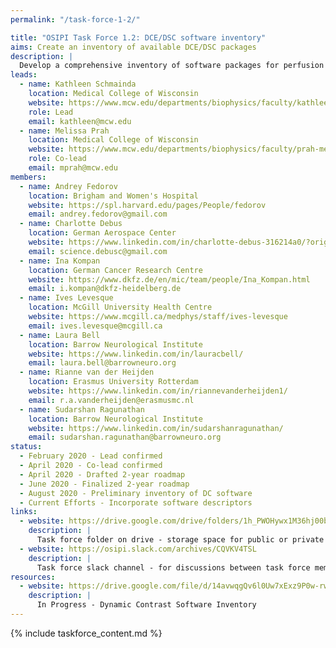 ```yaml
---
permalink: "/task-force-1-2/"

title: "OSIPI Task Force 1.2: DCE/DSC software inventory"
aims: Create an inventory of available DCE/DSC packages
description: |
  Develop a comprehensive inventory of software packages for perfusion imaging analysis. This is aimed at end-users looking for a suitable tool to process their data. The inventory will list available tools, providing information that will help users to select a suitable tool, such as scope of application, methodology, level of validation, license policy, transparency, user-friendliness, and reviews by other users. TF 1.2 provides this for DCE/DSC software.
leads:
  - name: Kathleen Schmainda
    location: Medical College of Wisconsin
    website: https://www.mcw.edu/departments/biophysics/faculty/kathleen-schmainda-phd
    role: Lead
    email: kathleen@mcw.edu
  - name: Melissa Prah
    location: Medical College of Wisconsin
    website: https://www.mcw.edu/departments/biophysics/faculty/prah-melissa
    role: Co-lead
    email: mprah@mcw.edu
members:
  - name: Andrey Fedorov
    location: Brigham and Women's Hospital
    website: https://spl.harvard.edu/pages/People/fedorov
    email: andrey.fedorov@gmail.com
  - name: Charlotte Debus
    location: German Aerospace Center
    website: https://www.linkedin.com/in/charlotte-debus-316214a0/?originalSubdomain=de
    email: science.debusc@gmail.com
  - name: Ina Kompan
    location: German Cancer Research Centre
    website: https://www.dkfz.de/en/mic/team/people/Ina_Kompan.html
    email: i.kompan@dkfz-heidelberg.de
  - name: Ives Levesque
    location: McGill University Health Centre
    website: https://www.mcgill.ca/medphys/staff/ives-levesque
    email: ives.levesque@mcgill.ca
  - name: Laura Bell
    location: Barrow Neurological Institute
    website: https://www.linkedin.com/in/lauracbell/
    email: laura.bell@barrowneuro.org
  - name: Rianne van der Heijden
    location: Erasmus University Rotterdam
    website: https://www.linkedin.com/in/riannevanderheijden1/
    email: r.a.vanderheijden@erasmusmc.nl
  - name: Sudarshan Ragunathan
    location: Barrow Neurological Institute
    website: https://www.linkedin.com/in/sudarshanragunathan/
    email: sudarshan.ragunathan@barrowneuro.org
status:
  - February 2020 - Lead confirmed
  - April 2020 - Co-lead confirmed
  - April 2020 - Drafted 2-year roadmap
  - June 2020 - Finalized 2-year roadmap
  - August 2020 - Preliminary inventory of DC software
  - Current Efforts - Incorporate software descriptors
links:
  - website: https://drive.google.com/drive/folders/1h_PWOHywx1M36hj00bc-rsXqEWGnHS1l
    description: |
      Task force folder on drive - storage space for public or private documents developed by the task force.
  - website: https://osipi.slack.com/archives/CQVKV4TSL
    description: |
      Task force slack channel - for discussions between task force members.
resources:
  - website: https://drive.google.com/file/d/14avwqgQv6l0Uw7xExz9P0w-rwwY-e2cA/view?usp=sharing
    description: |
      In Progress - Dynamic Contrast Software Inventory
---
```


{% include taskforce_content.md %}
<!--- Please include your task force contents below, free formatting -->
